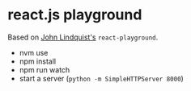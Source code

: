 react.js playground
===================

Based on [John Lindquist's](https://github.com/johnlindquist/react-playground) `react-playground`.

* nvm use 
* npm install
* npm run watch
* start a server (`python -m SimpleHTTPServer 8000`)
